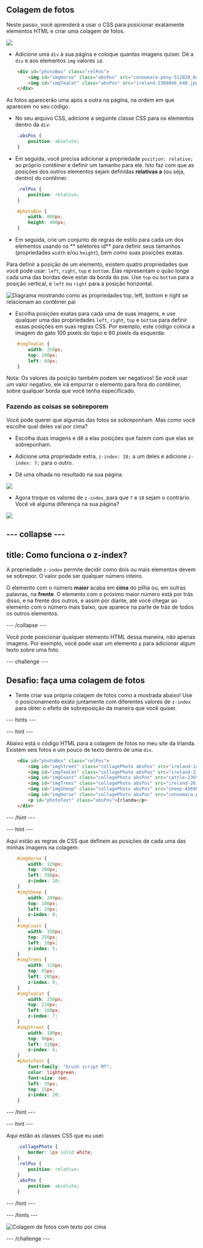 ## Colagem de fotos

Neste passo, você aprenderá a usar o CSS para posicionar exatamente elementos HTML e criar uma colagem de fotos.

![](images/photoCollageWithText_wide.png)

+ Adicione uma `div` à sua página e coloque quantas imagens quiser. Dê a `div` e aos elementos `img` valores `id`.

```html
    <div id="photoBox" class="relPos">
        <img id="imgHorse" class="absPos" src="connemara-pony-512028_640.jpg" alt="Connemara pony" />
        <img id="imgTeaCat" class="absPos" src="ireland-2360846_640.jpg" alt="Even cats drink tea in Ireland!" />
    </div>
```

As fotos aparecerão uma após a outra na página, na ordem em que aparecem no seu código.

+ No seu arquivo CSS, adicione a seguinte classe CSS para os elementos dentro da `div`: 

```css
    .absPos {
        position: absolute;
    }
```

+ Em seguida, você precisa adicionar a propriedade `position: relative;` ao próprio contêiner e definir um tamanho para ele. Isto faz com que as posições dos outros elementos sejam definidas **relativas a** (ou seja, dentro) do contêiner.

```css
    .relPos {
        position: relative;
    }

    #photoBox {
        width: 800px;
        height: 400px;
    }
```

+ Em seguida, crie um conjunto de regras de estilo para cada um dos elementos usando os ** seletores id** para definir seus tamanhos (propriedades `width` e/ou `height`), bem como suas posições exatas.

Para definir a posição de um elemento, existem quatro propriedades que você pode usar: `left`, `right`, `top` e `bottom`. Elas representam o quão longe cada uma das bordas deve estar da borda do pai. Use `top` ou `bottom` para a posição vertical, e `left` ou `right` para a posição horizontal.

![Diagrama mostrando como as propriedades top, left, bottom e right se relacionam ao contêiner pai](images/cssPositionProperties.png)

+ Escolha posições exatas para cada uma de suas imagens, e use qualquer uma das propriedades `left`, `right`, `top` e `bottom` para definir essas posições em suas regras CSS. Por exemplo, este código coloca a imagem do gato 100 pixels do topo e 60 pixels da esquerda:

```css
    #imgTeaCat {
        width: 250px;
        top: 100px;
        left: 60px;
    }
```

Nota: Os valores da posição também podem ser negativos! Se você usar um valor negativo, ele irá empurrar o elemento para fora do contêiner, sobre qualquer borda que você tenha especificado.

### Fazendo as coisas se sobreporem

Você pode querer que algumas das fotos se sobreponham. Mas como você escolhe qual deles vai por cima?

+ Escolha duas imagens e dê a elas posições que fazem com que elas se sobreponham.

+ Adicione uma propriedade extra, `z-index: 10;` a um deles e adicione `z-index: 7;` para o outro.

+ Dê uma olhada no resultado na sua página.

![](images/horse10Cat7.png)

+ Agora troque os valores de `z-index`, para que `7` e `10` sejam o contrário. Você vê alguma diferença na sua página?

![](images/horse7Cat10.png)

## \--- collapse \---

## title: Como funciona o z-index?

A propriedade `z-index` permite decidir como dois ou mais elementos devem se sobrepor. O valor pode ser qualquer número inteiro.

O elemento com o número **maior** acaba em **cima** do pilha ou, em outras palavras, na **frente**. O elemento com o próximo maior número está por trás disso, e na frente dos outros, e assim por diante, até você chegar ao elemento com o número mais baixo, que aparece na parte de trás de todos os outros elementos.

\--- /collapse \---

Você pode posicionar qualquer elemento HTML dessa maneira, não apenas imagens. Por exemplo, você pode usar um elemento `p` para adicionar algum texto sobre uma foto.

\--- challenge \---

## Desafio: faça uma colagem de fotos

+ Tente criar sua própria colagem de fotos como a mostrada abaixo! Use o posicionamento exato juntamente com diferentes valores de `z-index` para obter o efeito de sobreposição da maneira que você quiser.

\--- hints \---

\--- hint \---

Abaixo está o código HTML para a colagem de fotos no meu site da Irlanda. Existem seis fotos e um pouco de texto dentro de uma `div`.

```html
    <div id="photoBox" class="relPos">
        <img id="imgStreet" class="collagePhoto absPos" src="ireland-1474045_640.jpg" alt="Irish town" />
        <img id="imgTeaCat" class="collagePhoto absPos" src="ireland-2360846_640.jpg" alt="Even cats drink tea in Ireland!" />
        <img id="imgCoast" class="collagePhoto absPos" src="cattle-2369463_640.jpg" alt="Cows at the coast" />
        <img id="imgTrees" class="collagePhoto absPos" src="ireland-2614852_640.jpg" alt="Tree tunnel" />
        <img id="imgSheep" class="collagePhoto absPos" src="sheep-456989_640.jpg" alt="Sheep on the road" />
        <img id="imgHorse" class="collagePhoto absPos" src="connemara-pony-512028_640.jpg" alt="Connemara pony" />
        <p id="photoText" class="absPos">Irlanda</p>
    </div>
```

\--- /hint \---

\--- hint \---

Aqui estão as regras de CSS que definem as posições de cada uma das minhas imagens na colagem:

```css
    #imgHorse {
        width: 120px;
        top: 200px;
        left: 390px;
        z-index: 10;
    }
    #imgSheep {
        width: 200px;
        top: 100px;
        left: 20px;
        z-index: 8;
    }
    #imgCoast {
        width: 150px;
        top: 250px;
        left: 10px;
        z-index: 5;
    }
    #imgTrees {
        width: 110px;
        top: 65px;
        left: 205px;
        z-index: 9;
    }
    #imgTeaCat {
        width: 250px;
        top: 210px;
        left: 160px;
        z-index: 7;
    }
    #imgStreet {
        width: 180px;
        top: 90px;
        left: 310px;
        z-index: 6;
    }
    #photoText {
        font-family: "brush script MT";
        color: lightgreen;
        font-size: 4em;
        left: 35px;
        top: 15px;
        z-index: 20;
    }
```

\--- /hint \---

\--- hint \---

Aqui estão as classes CSS que eu usei:

```css
    .collagePhoto {
        border: 1px solid white;
    }
    .relPos {
        position: relative;
    }
    .absPos {
        position: absolute;
    }
```

\--- /hint \---

\--- /hints \---

![Colagem de fotos com texto por cima](images/photoCollageExample.png)

\--- /challenge \---